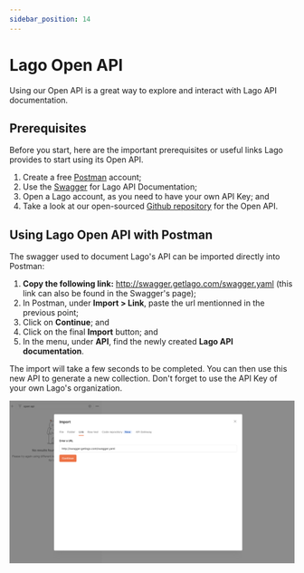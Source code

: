 ```yaml
---
sidebar_position: 14
---
```


# Lago Open API
Using our Open API is a great way to explore and interact with Lago API documentation.

## Prerequisites
Before you start, here are the important prerequisites or useful links Lago provides to start using its Open API.

1. Create a free [Postman](https://postman.com) account;
2. Use the [Swagger](http://swagger.getlago.com/) for Lago API Documentation;
3. Open a Lago account, as you need to have your own API Key; and
4. Take a look at our open-sourced [Github repository](https://github.com/getlago/lago-openapi) for the Open API.

## Using Lago Open API with Postman
The swagger used to document Lago's API can be imported directly into Postman: 

1. **Copy the following link:** http://swagger.getlago.com/swagger.yaml (this link can also be found in the Swagger's page);
2. In Postman, under **Import > Link**, paste the url mentionned in the previous point;
3. Click on **Continue**; and
4. Click on the final **Import** button; and
5. In the menu, under **API**, find the newly created **Lago API documentation**.

The import will take a few seconds to be completed. You can then use this new API to generate a new collection. Don't forget to use the API Key of your own Lago's organization.

![Import Lago API in Postamn](../../static/img/import-lago-api.png)